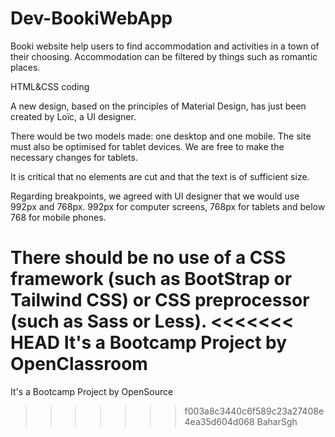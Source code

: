 # Dev-BookiWebApp

Booki website help users to find accommodation and activities in a town of their choosing. Accommodation can be filtered by things such as romantic places.

HTML&CSS coding

A new design, based on the principles of Material Design, has just been created by Loïc, a UI designer.

There would be two models made: one desktop and one mobile. The site must also be optimised for tablet devices. We are free to make the necessary changes for tablets. 

It is critical that no elements are cut and that the text is of sufficient size.

Regarding breakpoints, we agreed with UI designer that we would use 992px and 768px. 992px for computer screens, 768px for tablets and below 768 for mobile phones.

There should be no use of a CSS framework (such as BootStrap or Tailwind CSS) or CSS preprocessor (such as Sass or Less).
<<<<<<< HEAD
It's a Bootcamp Project by OpenClassroom
=======

It's a Bootcamp Project by OpenSource

>>>>>>> f003a8c3440c6f589c23a27408e4ea35d604d068
BaharSgh
